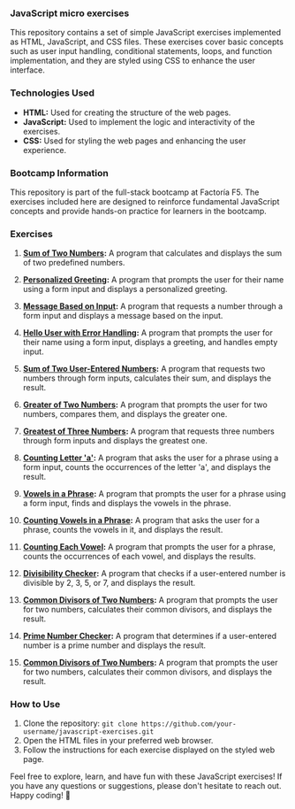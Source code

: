 ### JavaScript micro exercises

This repository contains a set of simple JavaScript exercises implemented as HTML, JavaScript, and CSS files. These exercises cover basic concepts such as user input handling, conditional statements, loops, and function implementation, and they are styled using CSS to enhance the user interface.

### Technologies Used

- **HTML:** Used for creating the structure of the web pages.
- **JavaScript:** Used to implement the logic and interactivity of the exercises.
- **CSS:** Used for styling the web pages and enhancing the user experience.

### Bootcamp Information

This repository is part of the full-stack bootcamp at Factoría F5. The exercises included here are designed to reinforce fundamental JavaScript concepts and provide hands-on practice for learners in the bootcamp.

### Exercises

1. **[Sum of Two Numbers](./sum-of-two-numbers):** A program that calculates and displays the sum of two predefined numbers.

2. **[Personalized Greeting](./personalized-greeting):** A program that prompts the user for their name using a form input and displays a personalized greeting.

3. **[Message Based on Input](./message-based-on-input):** A program that requests a number through a form input and displays a message based on the input.

4. **[Hello User with Error Handling](./hello-user-with-error-handling):** A program that prompts the user for their name using a form input, displays a greeting, and handles empty input.

5. **[Sum of Two User-Entered Numbers](./sum-of-two-user-entered-numbers):** A program that requests two numbers through form inputs, calculates their sum, and displays the result.

6. **[Greater of Two Numbers](./greater-of-two-numbers):** A program that prompts the user for two numbers, compares them, and displays the greater one.

7. **[Greatest of Three Numbers](./greatest-of-three-numbers):** A program that requests three numbers through form inputs and displays the greatest one.

8. **[Counting Letter 'a'](./counting-letter-a):** A program that asks the user for a phrase using a form input, counts the occurrences of the letter 'a', and displays the result.

9. **[Vowels in a Phrase](./vowels-in-a-phrase):** A program that prompts the user for a phrase using a form input, finds and displays the vowels in the phrase.

10. **[Counting Vowels in a Phrase](./counting-vowels-in-a-phrase):** A program that asks the user for a phrase, counts the vowels in it, and displays the result.

11. **[Counting Each Vowel](./counting-each-vowel):** A program that prompts the user for a phrase, counts the occurrences of each vowel, and displays the results.

12. **[Divisibility Checker](./divisibility-checker):** A program that checks if a user-entered number is divisible by 2, 3, 5, or 7, and displays the result.

13. **[Common Divisors of Two Numbers](./common-divisors-of-two-numbers):** A program that prompts the user for two numbers, calculates their common divisors, and displays the result.

14. **[Prime Number Checker](./prime-number-checker):** A program that determines if a user-entered number is a prime number and displays the result.

15. **[Common Divisors of Two Numbers](./common-divisors-of-two-numbers):** A program that prompts the user for two numbers, calculates their common divisors, and displays the result.

### How to Use

1. Clone the repository: `git clone https://github.com/your-username/javascript-exercises.git`
2. Open the HTML files in your preferred web browser.
3. Follow the instructions for each exercise displayed on the styled web page.

Feel free to explore, learn, and have fun with these JavaScript exercises! If you have any questions or suggestions, please don't hesitate to reach out. Happy coding! 🚀
